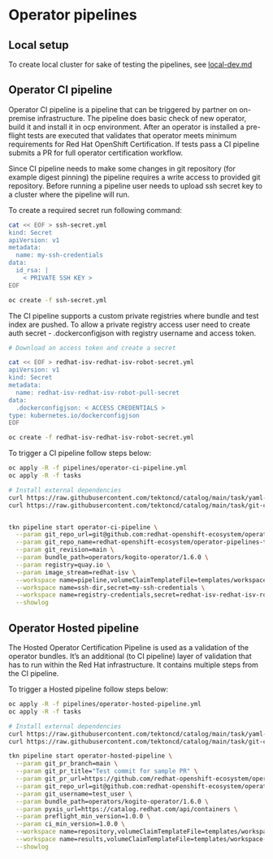 # Operator pipelines

## Local setup
To create local cluster for sake of testing the pipelines, see [local-dev.md](docs/local-dev.md)

## Operator CI pipeline

Operator CI pipeline is a pipeline that can be triggered by partner on on-premise
infrastructure. The pipeline does basic check of new operator, build it and install
it in ocp environment. After an operator is installed a pre-flight tests are executed
that validates that operator meets minimum requirements for Red Hat OpenShift Certification.
If tests pass a CI pipeline submits a PR for full operator certification workflow.


Since CI pipeline needs to make some changes in git repository (for example digest pinning)
the pipeline requires a write access to provided git repository. Before running a pipeline
user needs to upload ssh secret key to a cluster where the pipeline will run.

To create a required secret run following command:
```bash
cat << EOF > ssh-secret.yml
kind: Secret
apiVersion: v1
metadata:
  name: my-ssh-credentials
data:
  id_rsa: |
    < PRIVATE SSH KEY >
EOF

oc create -f ssh-secret.yml
```

The CI pipeline supports a custom private registries where bundle and test
index are pushed. To allow a private registry access user need to create
auth secret - .dockerconfigjson with registry username and access token.

```bash
# Download an access token and create a secret

cat << EOF > redhat-isv-redhat-isv-robot-secret.yml
apiVersion: v1
kind: Secret
metadata:
  name: redhat-isv-redhat-isv-robot-pull-secret
data:
  .dockerconfigjson: < ACCESS CREDENTIALS >
type: kubernetes.io/dockerconfigjson
EOF

oc create -f redhat-isv-redhat-isv-robot-secret.yml
```

To trigger a CI pipeline follow steps below:
```bash
oc apply -R -f pipelines/operator-ci-pipeline.yml
oc apply -R -f tasks

# Install external dependencies
curl https://raw.githubusercontent.com/tektoncd/catalog/main/task/yaml-lint/0.1/yaml-lint.yaml | oc apply -f -
curl https://raw.githubusercontent.com/tektoncd/catalog/main/task/git-clone/0.4/git-clone.yaml | oc apply -f -


tkn pipeline start operator-ci-pipeline \
  --param git_repo_url=git@github.com:redhat-openshift-ecosystem/operator-pipelines-test-repo.git \
  --param git_repo_name=redhat-openshift-ecosystem/operator-pipelines-test-repo \
  --param git_revision=main \
  --param bundle_path=operators/kogito-operator/1.6.0 \
  --param registry=quay.io \
  --param image_stream=redhat-isv \
  --workspace name=pipeline,volumeClaimTemplateFile=templates/workspace-template.yml \
  --workspace name=ssh-dir,secret=my-ssh-credentials \
  --workspace name=registry-credentials,secret=redhat-isv-redhat-isv-robot-pull-secret \
  --showlog
```

## Operator Hosted pipeline
The Hosted Operator Certification Pipeline is used as a validation of the operator
bundles. It’s an additional (to CI pipeline) layer of validation that has to run within
the Red Hat infrastructure. It contains multiple steps from the CI pipeline.

To trigger a Hosted pipeline follow steps below:
```bash
oc apply -R -f pipelines/operator-hosted-pipeline.yml
oc apply -R -f tasks

# Install external dependencies
curl https://raw.githubusercontent.com/tektoncd/catalog/main/task/yaml-lint/0.1/yaml-lint.yaml | oc apply -f -
curl https://raw.githubusercontent.com/tektoncd/catalog/main/task/git-clone/0.4/git-clone.yaml | oc apply -f -

tkn pipeline start operator-hosted-pipeline \
  --param git_pr_branch=main \
  --param git_pr_title="Test commit for sample PR" \
  --param git_pr_url=https://github.com/redhat-openshift-ecosystem/operator-pipelines-test-repo/pull/1 \
  --param git_repo_url=git@github.com:redhat-openshift-ecosystem/operator-pipelines-test-repo.git \
  --param git_username=test_user \
  --param bundle_path=operators/kogito-operator/1.6.0 \
  --param pyxis_url=https://catalog.redhat.com/api/containers \
  --param preflight_min_version=1.0.0 \
  --param ci_min_version=1.0.0 \
  --workspace name=repository,volumeClaimTemplateFile=templates/workspace-template.yml \
  --workspace name=results,volumeClaimTemplateFile=templates/workspace-template.yml \
  --showlog
```